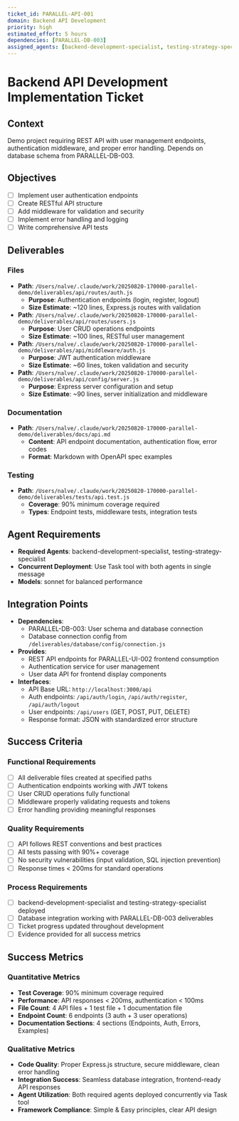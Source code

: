 ```yaml
---
ticket_id: PARALLEL-API-001
domain: Backend API Development
priority: high
estimated_effort: 5 hours
dependencies: [PARALLEL-DB-003]
assigned_agents: [backend-development-specialist, testing-strategy-specialist]
---
```


# Backend API Development Implementation Ticket

## Context
Demo project requiring REST API with user management endpoints, authentication middleware, and proper error handling. Depends on database schema from PARALLEL-DB-003.

## Objectives
- [ ] Implement user authentication endpoints
- [ ] Create RESTful API structure
- [ ] Add middleware for validation and security
- [ ] Implement error handling and logging
- [ ] Write comprehensive API tests

## Deliverables
### Files
- **Path**: `/Users/nalve/.claude/work/20250820-170000-parallel-demo/deliverables/api/routes/auth.js`
  - **Purpose**: Authentication endpoints (login, register, logout)
  - **Size Estimate**: ~120 lines, Express.js routes with validation
- **Path**: `/Users/nalve/.claude/work/20250820-170000-parallel-demo/deliverables/api/routes/users.js`
  - **Purpose**: User CRUD operations endpoints
  - **Size Estimate**: ~100 lines, RESTful user management
- **Path**: `/Users/nalve/.claude/work/20250820-170000-parallel-demo/deliverables/api/middleware/auth.js`
  - **Purpose**: JWT authentication middleware
  - **Size Estimate**: ~60 lines, token validation and security
- **Path**: `/Users/nalve/.claude/work/20250820-170000-parallel-demo/deliverables/api/config/server.js`
  - **Purpose**: Express server configuration and setup
  - **Size Estimate**: ~90 lines, server initialization and middleware

### Documentation
- **Path**: `/Users/nalve/.claude/work/20250820-170000-parallel-demo/deliverables/docs/api.md`
  - **Content**: API endpoint documentation, authentication flow, error codes
  - **Format**: Markdown with OpenAPI spec examples

### Testing
- **Path**: `/Users/nalve/.claude/work/20250820-170000-parallel-demo/deliverables/tests/api.test.js`
  - **Coverage**: 90% minimum coverage required
  - **Types**: Endpoint tests, middleware tests, integration tests

## Agent Requirements
- **Required Agents**: backend-development-specialist, testing-strategy-specialist
- **Concurrent Deployment**: Use Task tool with both agents in single message
- **Models**: sonnet for balanced performance

## Integration Points
- **Dependencies**: 
  - PARALLEL-DB-003: User schema and database connection
  - Database connection config from `/deliverables/database/config/connection.js`
- **Provides**: 
  - REST API endpoints for PARALLEL-UI-002 frontend consumption
  - Authentication service for user management
  - User data API for frontend display components
- **Interfaces**: 
  - API Base URL: `http://localhost:3000/api`
  - Auth endpoints: `/api/auth/login`, `/api/auth/register`, `/api/auth/logout`
  - User endpoints: `/api/users` (GET, POST, PUT, DELETE)
  - Response format: JSON with standardized error structure

## Success Criteria
### Functional Requirements
- [ ] All deliverable files created at specified paths
- [ ] Authentication endpoints working with JWT tokens
- [ ] User CRUD operations fully functional
- [ ] Middleware properly validating requests and tokens
- [ ] Error handling providing meaningful responses

### Quality Requirements  
- [ ] API follows REST conventions and best practices
- [ ] All tests passing with 90%+ coverage
- [ ] No security vulnerabilities (input validation, SQL injection prevention)
- [ ] Response times < 200ms for standard operations

### Process Requirements
- [ ] backend-development-specialist and testing-strategy-specialist deployed
- [ ] Database integration working with PARALLEL-DB-003 deliverables
- [ ] Ticket progress updated throughout development
- [ ] Evidence provided for all success metrics

## Success Metrics
### Quantitative Metrics
- **Test Coverage**: 90% minimum coverage required
- **Performance**: API responses < 200ms, authentication < 100ms
- **File Count**: 4 API files + 1 test file + 1 documentation file
- **Endpoint Count**: 6 endpoints (3 auth + 3 user operations)
- **Documentation Sections**: 4 sections (Endpoints, Auth, Errors, Examples)

### Qualitative Metrics
- **Code Quality**: Proper Express.js structure, secure middleware, clean error handling
- **Integration Success**: Seamless database integration, frontend-ready API responses
- **Agent Utilization**: Both required agents deployed concurrently via Task tool
- **Framework Compliance**: Simple & Easy principles, clear API design